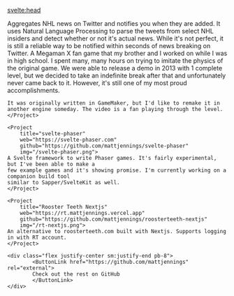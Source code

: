 <script context="module">
	export const prerender = true
</script>

<script>
	import Project from '$lib/components/Project.svelte'
	import ButtonLink from '$lib/components/ButtonLink.svelte'
</script>

<svelte:head>

<title>Matt Jennings | Projects</title>
</svelte:head>

<div class="space-y-8">
	<Project
		title="Tradebreaker"
		img="/tradebreaker.png"
		web="https://tradebreaker.io"
		iOS="https://apps.apple.com/us/app/tradebreaker/id1471192218"
		android="https://play.google.com/store/apps/details?id=xyz.appmaker.szwfyz&hl=en_CA"
	>
	Aggregates NHL news on Twitter and notifies you when they are added. It uses Natural Language
	Processing to parse the tweets from select NHL insiders and detect whether or not it's actual
	news. While it's not perfect, it is still a reliable way to be notified within seconds of news
	breaking on Twitter.
	</Project>
	<Project
		title="Megaman X Eclipse"
		web="http://mmxeclipse.blogspot.com"
		download="https://sites.google.com/site/mmxeclipse/home/Megaman%20X%20Eclipse%20Demo%20v1.02.zip?attredirects=0&d=1"
		video="https://www.youtube.com/embed/ZdOGiwa5c7E"
	>
	A Megaman X fan game that my brother and I worked on while I was in high school. I spent many,
	many hours on trying to imitate the physics of the original game. We were able to release a demo
	in 2013 with 1 complete level, but we decided to take an indefinite break after that and
	unfortunately never came back to it. However, it's still one of my most proud accomplishments.

    It was originally written in GameMaker, but I'd like to remake it in another engine someday. The video is a fan playing through the level.
    </Project>

    <Project
    	title="svelte-phaser"
    	web="https://svelte-phaser.com"
    	github="https://github.com/mattjennings/svelte-phaser"
    	img="/svelte-phaser.png">
    A Svelte framework to write Phaser games. It's fairly experimental, but I've been able to make a
    few example games and it's showing promise. I'm currently working on a companion build tool
    similar to Sapper/SvelteKit as well.
    </Project>

    <Project
    	title="Rooster Teeth Nextjs"
    	web="https://rt.mattjennings.vercel.app"
    	github="https://github.com/mattjennings/roosterteeth-nextjs"
    	img="/rt-nextjs.png">
    An alternative to roosterteeth.com built with Nextjs. Supports logging in with RT account.
    </Project>

    <div class="flex justify-center sm:justify-end pb-8">
    		<ButtonLink href="https://github.com/mattjennings" rel="external">
    		Check out the rest on GitHub
    		</ButtonLink>
    </div>

</div>

